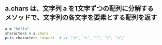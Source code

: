 ## a.chars は、文字列 a を1文字ずつの配列に分解するメソッドで、文字列の各文字を要素とする配列を返す

```ruby
a = "hello"
characters = a.chars
puts characters.inspect  # => ["h", "e", "l", "l", "o"]
```